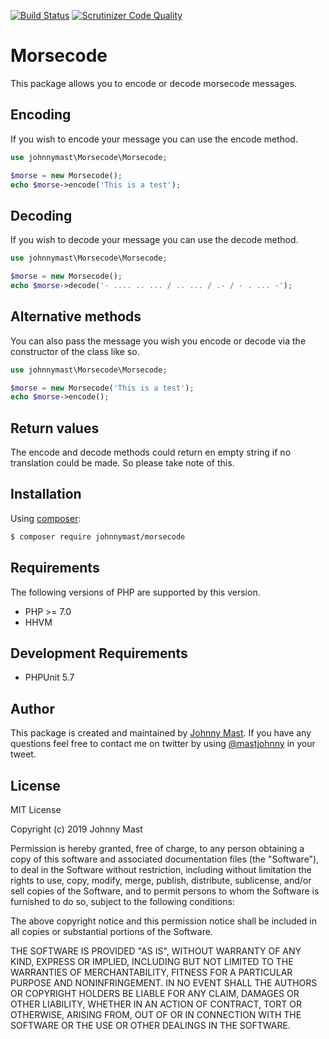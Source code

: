 [![Build Status](https://travis-ci.org/johnnymast/morsecode.svg?branch=master)](https://travis-ci.org/johnnymast/morsecode)
[![Scrutinizer Code Quality](https://scrutinizer-ci.com/g/johnnymast/morsecode/badges/quality-score.png?b=master)](https://scrutinizer-ci.com/g/johnnymast/morsecode/?branch=master)


# Morsecode

This package allows you to encode or decode morsecode messages.


## Encoding

If you wish to encode your message you can use the encode method.

```php
use johnnymast\Morsecode\Morsecode;

$morse = new Morsecode();
echo $morse->encode('This is a test');
```

## Decoding

If you wish to decode your message you can use the decode method.

```php
use johnnymast\Morsecode\Morsecode;

$morse = new Morsecode();
echo $morse->decode('- .... .. ... / .. ... / .- / - . ... -');
```

## Alternative methods

You can also pass the message you wish you encode or decode via the constructor of the class like so.

```php
use johnnymast\Morsecode\Morsecode;

$morse = new Morsecode('This is a test');
echo $morse->encode();
```

## Return values

The encode and decode methods could return en empty string if no translation could be made. So please take note of this.


## Installation

Using [composer](http://www.getcompser.com):

```bash
$ composer require johnnymast/morsecode
```

## Requirements

The following versions of PHP are supported by this version.

+ PHP >= 7.0
+ HHVM

## Development Requirements

+ PHPUnit 5.7


## Author

This package is created and maintained by [Johnny Mast](https://github.com/johnnymast). If you have any questions feel free to contact me on twitter by using [@mastjohnny](https://twitter.com/intent/tweet?text=@mastjohnny) in your tweet.

 
## License

MIT License

Copyright (c) 2019 Johnny Mast

Permission is hereby granted, free of charge, to any person obtaining a copy
of this software and associated documentation files (the "Software"), to deal
in the Software without restriction, including without limitation the rights
to use, copy, modify, merge, publish, distribute, sublicense, and/or sell
copies of the Software, and to permit persons to whom the Software is
furnished to do so, subject to the following conditions:

The above copyright notice and this permission notice shall be included in all
copies or substantial portions of the Software.

THE SOFTWARE IS PROVIDED "AS IS", WITHOUT WARRANTY OF ANY KIND, EXPRESS OR
IMPLIED, INCLUDING BUT NOT LIMITED TO THE WARRANTIES OF MERCHANTABILITY,
FITNESS FOR A PARTICULAR PURPOSE AND NONINFRINGEMENT. IN NO EVENT SHALL THE
AUTHORS OR COPYRIGHT HOLDERS BE LIABLE FOR ANY CLAIM, DAMAGES OR OTHER
LIABILITY, WHETHER IN AN ACTION OF CONTRACT, TORT OR OTHERWISE, ARISING FROM,
OUT OF OR IN CONNECTION WITH THE SOFTWARE OR THE USE OR OTHER DEALINGS IN THE
SOFTWARE.
